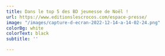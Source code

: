 ```yaml
---
title: Dans le top 5 des BD jeunesse de Noël !
url: https://www.editionslescrocos.com/espace-presse/
image: "/images/capture-d-ecran-2022-12-14-a-14-02-24.png"
colorBg: white
colorText: black
subtitle: ''

---
```

